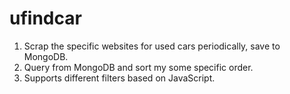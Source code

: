 # ufindcar
1) Scrap the specific websites for used cars periodically, save to MongoDB.
2) Query from MongoDB and sort my some specific order.
3) Supports different filters based on JavaScript.

